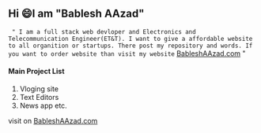## Hi :smile:I am "Bablesh AAzad" 

``` " I am a full stack web devloper and Electronics and Telecommunication Engineer(ET&T). I want to give a affordable website to all organition or startups. There post my repository and words. If you want to order website than visit my website``` [BableshAAzad.com](https://bableshaazad.com) "

#### Main Project List
1. Vloging site
2. Text Editors
3. News app etc.

visit on [BableshAAzad.com](https://bableshaazad.com)
